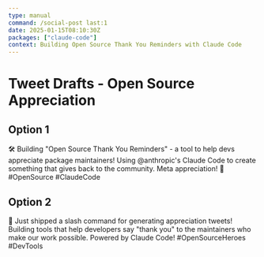 ```yaml
---
type: manual
command: /social-post last:1
date: 2025-01-15T08:10:30Z
packages: ["claude-code"]
context: Building Open Source Thank You Reminders with Claude Code
---
```


# Tweet Drafts - Open Source Appreciation

## Option 1
🛠️ Building "Open Source Thank You Reminders" - a tool to help devs appreciate package maintainers! Using @anthropic's Claude Code to create something that gives back to the community. Meta appreciation! 🙏 #OpenSource #ClaudeCode

## Option 2
💝 Just shipped a slash command for generating appreciation tweets! Building tools that help developers say "thank you" to the maintainers who make our work possible. Powered by Claude Code! #OpenSourceHeroes #DevTools
